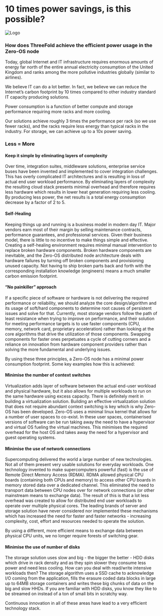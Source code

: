 # 10 times power savings, is this possible?
![Logo](img/10x-times-power.jpg?raw=true "Logo")
### How does ThreeFold achieve the efficient power usage in the Zero-OS node

Today, global Internet and IT infrastructure requires enormous amounts of energy far north of the entire annual electricity consumption of the United Kingdom and ranks among the more pollutive industries globally (similar to airlines).

We believe IT can do a lot better. In fact, we believe we can reduce the Internet’s carbon footprint by 10 times compared to other industry standard IT capacity producing solutions.

Power consumption is a function of better compute and storage performance requiring more racks and more cooling.

Our solutions achieve roughly 3 times the performance per rack (so we use fewer racks), and the racks require less energy than typical racks in the industry. For storage, we can achieve up to a 10x power saving.


### Less = More


#### Keep it simple by eliminating layers of complexity

Over time, integration suites, middleware solutions, enterprise service buses have been invented and implemented to cover integration challenges. This has overly complicated IT architectures and is resulting in loss of actual end user workload performance. By eliminating layers of complexity the resulting cloud stack presents minimal overhead and therefore requires less hardware which results in lower heat generation requiring less cooling. By producing less power, the net results is a total energy consumption decrease by a factor of 2 to 5.

#### Self-Healing

Keeping things up and running is a business model in modern day IT.  Major vendors earn most of their margin by selling maintenance contracts, performance guarantees, and professional services. Given their business model, there is little to no incentive to make things simple and effective. Creating a self-healing environment requires minimal manual intervention to replace broken hardware components. Broken hardware components are inevitable, and the Zero-OS distributed node architecture deals with hardware failures by turning off broken components and provisioning unused capacity. Not having to ship broken parts back and forth with the corresponding installation knowledge (engineers) means a much smaller carbon emission footprint.

#### “No painkiller” approach

If a specific piece of software or hardware is not delivering the required performance or reliability, we should analyze the core design/algorithm and its usage of soft/hard components to determine root causes of persistent issues and solve for that. Currently, most storage vendors follow the path of least resistance when trying to improve on performance, and their solution for meeting performance targets is to use faster components (CPU, memory, network card, proprietary acceleration) rather than looking at the core algorithms that drive the utilization of those components. Swapping components for faster ones perpetuates a cycle of cutting corners and a reliance on innovation from hardware component providers rather than solving the more fundamental and underlying issues.

By using these three principles, a Zero-OS node has a minimal power consumption footprint. Some key examples how this is achieved:

#### Minimise the number of context switches

Virtualization adds layer of software between the actual end-user workload and physical hardware, but it  also allows for multiple workloads to run on the same hardware using excess capacity.  There is definitely merit in building a virtualization solution. Building an effective virtualization solution that does not require abundant context switching is key which is why Zero-OS has been developed.  Zero-OS uses a minimal linux kernel that allows for a number of user spaces to co-exist. In these user spaces, containerised versions of software can be run taking away the need to have a hypervisor and virtual OS fueling the virtual machines. This minimises the required overhead for the host OS and takes away the need for a hypervisor and guest operating systems.

#### Minimise the use of network connections

Supercomputing delivered the world a large number of new technologies. Not all of them present very usable solutions for everyday workloads. One technology invented to make supercomputers powerful (fast) is the use of Remote Direct Memory Access (RDMA).  RDMA allowed physical CPU boards (containing both CPUs and memory) to access other CPU boards in memory stored data over a dedicated channel. This eliminated the need to transport data between CPU nodes over for network connections (or other mainstream means to exchange data). The result of this is that a lot less overhead was created to allow for distributed end user workloads to operate over multiple physical cores. The leading brands of server and storage solution have never considered nor implemented these mechanisms which has increased the need for faster and faster networks - increasing complexity, cost, effort and resources needed to operate the solution.

By using a different, more efficient means to exchange data between physical CPU units, we no longer require forests of switching gear.

#### Minimise the use of number of disks

The storage solution uses slow and big - the bigger the better - HDD disks which drive in rack density and as they spin slower they consume less power and need less cooling. How can you deal with read/write intensive workloads then? The storage algorithm uses a SSD cache to acknowledge I/O coming from the application, fills the erasure coded data blocks in large up to 64MB storage containers and writes these big chunks of data on the big and slow HHDs. If you are familiar with HDD disks, you know they like to be streamed on instead of a ton of small bits in scratchy way.

Continuous innovation in all of these areas have lead to a very efficient technology stack.
